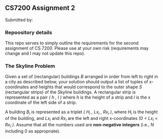 ## CS7200 Assignment 2
Submitted by:


### Repoository details
This repo serves to simply outline the requirements for the second assignment of
CS 7200.  Please use at your own risk (requirements may change and I may not
update this repo).

### The Skyline Problem

Given a set of (rectangular) buildings *B* arranged in order from left to right in a city as
described below, your solution should output a list of tuples of x-coordinates and heights
that would correspond to the outer shape *S* (rectangular strips) of the Skyline buildings.
A rectangular strip is represented as a pair *( h , l )* where *h* is the height of a strip and *l* is
the *x* coordinate of the left side of a strip.

A building *B<sub>i</sub>* is represented as a triplet *( H<sub>i</sub> , Lx<sub>i</sub> , Rx<sub>i</sub> )*, where *H<sub>i</sub>* is the height of the
building, and *Lx<sub>i</sub>* and *Rx<sub>i</sub>* are the left and right x-coordinates *(0 < Lx<sub>i</sub> < Rx<sub>i</sub> )*. Assume
that all the numbers used are **non-negative integers** (i.e., *N* including 0 as appropriate).

